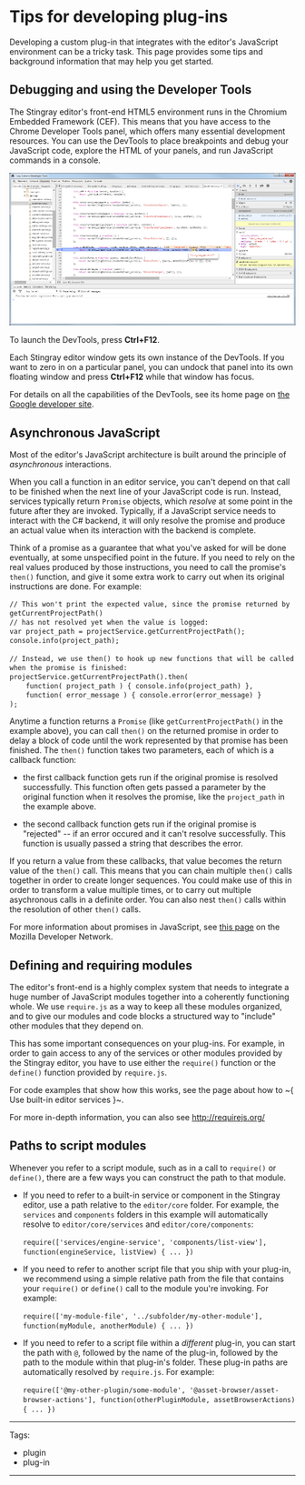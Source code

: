 # Tips for developing plug-ins

Developing a custom plug-in that integrates with the editor's JavaScript environment can be a tricky task. This page provides some tips and background information that may help you get started.

## Debugging and using the Developer Tools

The Stingray editor's front-end HTML5 environment runs in the Chromium Embedded Framework (CEF). This means that you have access to the Chrome Developer Tools panel, which offers many essential development resources. You can use the DevTools to place breakpoints and debug your JavaScript code, explore the HTML of your panels, and run JavaScript commands in a console.

![Chrome DevTools](../images/chrome_devtools.png)

To launch the DevTools, press **Ctrl+F12**.

Each Stingray editor window gets its own instance of the DevTools. If you want to zero in on a particular panel, you can undock that panel into its own floating window and press **Ctrl+F12** while that window has focus.

For details on all the capabilities of the DevTools, see its home page on [the Google developer site](https://developers.google.com/web/tools/chrome-devtools/).

## Asynchronous JavaScript

Most of the editor's JavaScript architecture is built around the principle of *asynchronous* interactions.

When you call a function in an editor service, you can't depend on that call to be finished when the next line of your JavaScript code is run. Instead, services typically return `Promise` objects, which *resolve* at some point in the future after they are invoked. Typically, if a JavaScript service needs to interact with the C# backend, it will only resolve the promise and produce an actual value when its interaction with the backend is complete.

Think of a promise as a guarantee that what you've asked for will be done eventually, at some unspecified point in the future. If you need to rely on the real values produced by those instructions, you need to call the promise's `then()` function, and give it some extra work to carry out when its original instructions are done. For example:

~~~{js}
// This won't print the expected value, since the promise returned by getCurrentProjectPath()
// has not resolved yet when the value is logged:
var project_path = projectService.getCurrentProjectPath();
console.info(project_path);

// Instead, we use then() to hook up new functions that will be called when the promise is finished:
projectService.getCurrentProjectPath().then(
	function( project_path ) { console.info(project_path) },
	function( error_message ) { console.error(error_message) }
);
~~~

Anytime a function returns a `Promise` (like `getCurrentProjectPath()` in the example above), you can call `then()` on the returned promise in order to delay a block of code until the work represented by that promise has been finished. The `then()` function takes two parameters, each of which is a callback function:

-	the first callback function gets run if the original promise is resolved successfully. This function often gets passed a parameter by the original function when it resolves the promise, like the `project_path` in the example above.

-	the second callback function gets run if the original promise is "rejected" -- if an error occured and it can't resolve successfully. This function is usually passed a string that describes the error.

If you return a value from these callbacks, that value becomes the return value of the `then()` call. This means that you can chain multiple `then()` calls together in order to create longer sequences. You could make use of this in order to transform a value multiple times, or to carry out multiple asychronous calls in a definite order. You can also nest `then()` calls within the resolution of other `then()` calls.

For more information about promises in JavaScript, see [this page](https://developer.mozilla.org/en/docs/Web/JavaScript/Reference/Global_Objects/Promise) on the Mozilla Developer Network.

## Defining and requiring modules

The editor's front-end is a highly complex system that needs to integrate a huge number of JavaScript modules together into a coherently functioning whole. We use `require.js` as a way to keep all these modules organized, and to give our modules and code blocks a structured way to "include" other modules that they depend on.

This has some important consequences on your plug-ins. For example, in order to gain access to any of the services or other modules provided by the Stingray editor, you have to use either the `require()` function or the `define()` function provided by `require.js`.

For code examples that show how this works, see the page about how to ~{ Use built-in editor services }~.

For more in-depth information, you can also see <http://requirejs.org/>

## Paths to script modules

Whenever you refer to a script module, such as in a call to `require()` or `define()`, there are a few ways you can construct the path to that module.

-	If you need to refer to a built-in service or component in the Stingray editor, use a path relative to the `editor/core` folder. For example, the `services` and `components` folders in this example will automatically resolve to `editor/core/services` and `editor/core/components`:

	`require(['services/engine-service', 'components/list-view'], function(engineService, listView) { ... })`

-	If you need to refer to another script file that you ship with your plug-in, we recommend using a simple relative path from the file that contains your `require()` or `define()` call to the module you're invoking. For example:

	`require(['my-module-file', '../subfolder/my-other-module'], function(myModule, anotherModule) { ... })`

-	If you need to refer to a script file within a *different* plug-in, you can start the path with `@`, followed by the name of the plug-in, followed by the path to the module within that plug-in's folder. These plug-in paths are automatically resolved by `require.js`. For example:

	`require(['@my-other-plugin/some-module', '@asset-browser/asset-browser-actions'], function(otherPluginModule, assetBrowserActions) { ... })`

---
Tags:
-	plugin
-	plug-in
---
